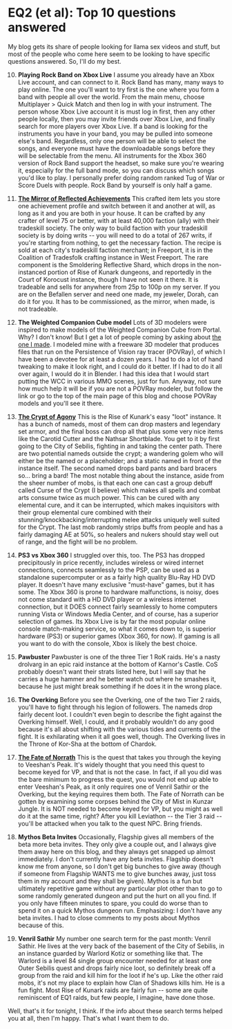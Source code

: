 # EQ2 (et al): Top 10 questions answered

My blog gets its share of people looking for llama sex videos and stuff, but most of the people who come here seem to be looking to have specific questions answered. So, I'll do my best.

10. **Playing Rock Band on Xbox Live** I assume you already have an Xbox Live account, and can connect to it. Rock Band has many, many ways to play online. The one you'll want to try first is the one where you form a band with people all over the world. From the main menu, choose Multiplayer > Quick Match and then log in with your instrument. The person whose Xbox Live account it is must log in first, then any other people locally, then you may invite friends over Xbox Live, and finally search for more players over Xbox Live. If a band is looking for the instruments you have in your band, you may be pulled into someone else's band. Regardless, only one person will be able to select the songs, and everyone must have the downloadable songs before they will be selectable from the menu. All instruments for the Xbox 360 version of Rock Band support the headset, so make sure you're wearing it, especially for the full band mode, so you can discuss which songs you'd like to play. I personally prefer doing random ranked Tug of War or Score Duels with people. Rock Band by yourself is only half a game.

9. **[The Mirror of Reflected Achievements](http://eq2.wikia.com/wiki/Mirror_of_Reflected_Achievements)** This crafted item lets you store one achievement profile and switch between it and another at will, as long as it and you are both in your house. It can be crafted by any crafter of level 75 or better, with at least 40,000 faction (ally) with their tradeskill society. The only way to build faction with your tradeskill society is by doing writs -- you will need to do a total of 267 writs, if you're starting from nothing, to get the necessary faction. The recipe is sold at each city's tradeskill faction merchant; in Freeport, it is in the Coalition of Tradesfolk crafting instance in West Freeport. The rare component is the Smoldering Reflective Shard, which drops in the non-instanced portion of Rise of Kunark dungeons, and reportedly in the Court of Korocust instance, though I have not seen it there. It is tradeable and sells for anywhere from 25p to 100p on my server. If you are on the Befallen server and need one made, my jeweler, Dorah, can do it for you. It has to be commissioned, as the mirror, when made, is not tradeable.

8. **The Weighted Companion Cube model** Lots of 3D modelers were inspired to make models of the Weighted Companion Cube from Portal. Why? I don't know! But I get a lot of people coming by asking about [the one I made](http://westkarana.com/index.php/povray-models/). I modeled mine with a freeware 3D modeler that produces files that run on the Persistence of Vision ray tracer (POVRay), of which I have been a devotee for at least a dozen years. I had to do a lot of hand tweaking to make it look right, and I could do it better. If I had to do it all over again, I would do it in Blender. I had this idea that I would start putting the WCC in various MMO scenes, just for fun. Anyway, not sure how much help it will be if you are not a POVRay modeler, but follow the link or go to the top of the main page of this blog and choose POVRay models and you'll see it there.

7. **[The Crypt of Agony](http://eq2.wikia.com/wiki/The_Crypt_of_Agony)** This is the Rise of Kunark's easy "loot" instance. It has a bunch of nameds, most of them can drop masters and legendary set armor, and the final boss can drop all that plus some very nice items like the Carotid Cutter and the Nathsar Shortblade. You get to it by first going to the City of Sebilis, fighting in and taking the center path. There are two potential nameds outside the crypt; a wandering golem who will either be the named or a placeholder; and a static named in front of the instance itself. The second named drops bard pants and bard bracers so... bring a bard! The most notable thing about the instance, aside from the sheer number of mobs, is that each one can cast a group debuff called Curse of the Crypt (I believe) which makes all spells and combat arts consume twice as much power. This can be cured with any elemental cure, and it can be interrupted, which makes inquisitors with their group elemental cure combined with their stunning/knockbacking/interrupting melee attacks uniquely well suited for the Crypt. The last mob randomly strips buffs from people and has a fairly damaging AE at 50%, so healers and nukers should stay well out of range, and the fight will be no problem.

6. **PS3 vs Xbox 360** I struggled over this, too. The PS3 has dropped precipitously in price recently, includes wireless or wired internet connections, connects seamlessly to the PSP, can be used as a standalone supercomputer or as a fairly high quality Blu-Ray HD DVD player. It doesn't have many exclusive "must-have" games, but it has some. The Xbox 360 is prone to hardware malfunctions, is noisy, does not come standard with a HD DVD player or a wireless internet connection, but it DOES connect fairly seamlessly to home computers running Vista or Windows Media Center, and of course, has a superior selection of games. Its Xbox Live is by far the most popular online console match-making service, so what it comes down to, is superior hardware (PS3) or superior games (Xbox 360, for now). If gaming is all you want to do with the console, Xbox is likely the best choice.

5. **Pawbuster** Pawbuster is one of the three Tier 1 RoK raids. He's a nasty drolvarg in an epic raid instance at the bottom of Karnor's Castle. CoS probably doesn't want their strats listed here, but I will say that he carries a huge hammer and he better watch out where he smashes it, because he just might break something if he does it in the wrong place.

4. **The Overking** Before you see the Overking, one of the two Tier 2 raids, you'll have to fight through his legion of followers. The nameds drop fairly decent loot. I couldn't even begin to describe the fight against the Overking himself. Well, I could, and it probably wouldn't do any good because it's all about shifting with the various tides and currents of the fight. It is exhilarating when it all goes well, though. The Overking lives in the Throne of Kor-Sha at the bottom of Chardok.

3. **[The Fate of Norrath](http://eq2.wikia.com/wiki/The_Fate_of_Norrath)** This is the quest that takes you through the keying to Veeshan's Peak. It's widely thought that you need this quest to become keyed for VP, and that is not the case. In fact, if all you did was the bare minimum to progress the quest, you would not end up able to enter Veeshan's Peak, as it only requires one of Venril Sathir or the Overking, but the keying requires them both. The Fate of Norrath can be gotten by examining some corpses behind the City of Mist in Kunzar Jungle. It is NOT needed to become keyed for VP, but you might as well do it at the same time, right? After you kill Leviathon -- the Tier 3 raid -- you'll be attacked when you talk to the quest NPC. Bring friends.

2. **Mythos Beta Invites** Occasionally, Flagship gives all members of the beta more beta invites. They only give a couple out, and I always give them away here on this blog, and they always get snapped up almost immediately. I don't currently have any beta invites. Flagship doesn't know me from anyone, so I don't get big bunches to give away (though if someone from Flagship WANTS me to give bunches away, just toss them in my account and they shall be given). Mythos is a fun but ultimately repetitive game without any particular plot other than to go to some randomly generated dungeon and put the hurt on all you find. If you only have fifteen minutes to spare, you could do worse than to spend it on a quick Mythos dungeon run. Emphasizing: I don't have any beta invites. I had to close comments to my posts about Mythos because of this.

1. **Venril Sathir** My number one search term for the past month: Venril Sathir. He lives at the very back of the basement of the City of Sebilis, in an instance guarded by Warlord Kotiz or something like that. The Warlord is a level 84 single group encounter needed for at least one Outer Sebilis quest and drops fairly nice loot, so definitely break off a group from the raid and kill him for the loot if he's up. Like the other raid mobs, it's not my place to explain how Clan of Shadows kills him. He is a fun fight. Most Rise of Kunark raids are fairly fun -- some are quite reminiscent of EQ1 raids, but few people, I imagine, have done those.

Well, that's it for tonight, I think. If the info about these search terms helped you at all, then I'm happy. That's what I want them to do.

